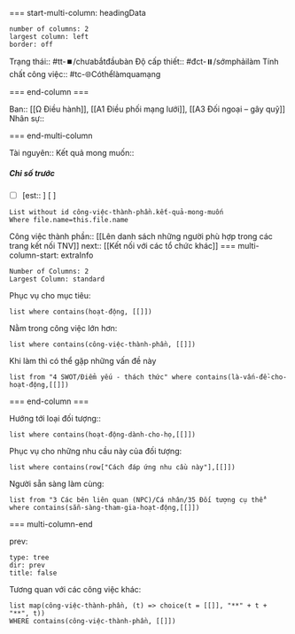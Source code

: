 === start-multi-column: headingData
```column-settings  
number of columns: 2
largest column: left
border: off
```

Trạng thái:: #tt-⏹️/chưabắtđầubàn
Độ cấp thiết:: #đct-⏸️/sớmphảilàm 
Tính chất công việc:: #tc-🌐Cóthểlàmquamạng

=== end-column ===

Ban:: [[Ω Điều hành]], [[A1 Điều phối mạng lưới]], [[A3 Đối ngoại – gây quỹ]]
Nhân sự:: 

=== end-multi-column

Tài nguyên::
Kết quả mong muốn:: 
##### Chỉ số trước
- [ ] [est:: ] [ ]
```dataview
List without id công-việc-thành-phần.kết-quả-mong-muốn
Where file.name=this.file.name
```
Công việc thành phần:: [[Lên danh sách những người phù hợp trong các trang kết nối TNV]]
next:: [[Kết nối với các tổ chức khác]]
=== multi-column-start: extraInfo
```column-settings
Number of Columns: 2
Largest Column: standard
```

Phục vụ cho mục tiêu:
```dataview
list where contains(hoạt-động, [[]])
```
Nằm trong công việc lớn hơn:
```dataview
list where contains(công-việc-thành-phần, [[]])
```
Khi làm thì có thể gặp những vấn đề này
```dataview
list from "4 SWOT/Điểm yếu - thách thức" where contains(là-vấn-đề-cho-hoạt-động,[[]])
```

=== end-column ===

Hướng tới loại đối tượng::
```dataview
list where contains(hoạt-động-dành-cho-họ,[[]])
```
Phục vụ cho những nhu cầu này của đối tượng:
```dataview
list where contains(row["Cách đáp ứng nhu cầu này"],[[]])
```
Người sẵn sàng làm cùng:
```dataview
list from "3 Các bên liên quan (NPC)/Cá nhân/35 Đối tượng cụ thể" where contains(sẵn-sàng-tham-gia-hoạt-động,[[]])
```

=== multi-column-end

prev:
```breadcrumbs
type: tree
dir: prev
title: false
```

Tương quan với các công việc khác:
```dataview 
list map(công-việc-thành-phần, (t) => choice(t = [[]], "**" + t + "**", t))
WHERE contains(công-việc-thành-phần, [[]])
```

